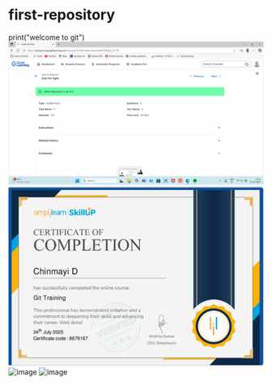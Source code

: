 # first-repository
print("welcome to git")
<img src="https://github.com/Chinmayi011/first-repository/blob/main/Agile_quiz.png" alt="image">
<img src="https://github.com/Chinmayi011/first-repository/blob/main/git_simplilearn.png" alt="image">
<img src="<https://github.com/Chinmayi011/first-repository/blob/SDLC/Agile%20course%20completion.png" alt="image">
<img src="<https://github.com/Chinmayi011/first-repository/blob/main/linux1.png" alt="image">


